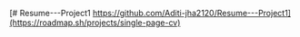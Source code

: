 [# Resume---Project1
https://github.com/Aditi-jha2120/Resume---Project1](https://roadmap.sh/projects/single-page-cv)
